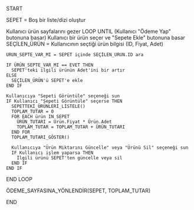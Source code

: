 START

  SEPET = Boş bir liste/dizi oluştur

  Kullanıcı ürün sayfalarını gezer
  LOOP UNTIL (Kullanıcı "Ödeme Yap" butonuna basar)
    Kullanıcı bir ürün seçer ve "Sepete Ekle" butonuna basar
    SEÇİLEN_ÜRÜN = Kullanıcının seçtiği ürün bilgisi (ID, Fiyat, Adet)
    
    ÜRÜN_SEPTE_VAR_MI = SEPET içinde SEÇİLEN_ÜRÜN.ID ara
    
    IF ÜRÜN_SEPTE_VAR_MI == EVET THEN
      SEPET'teki ilgili ürünün Adet'ini bir artır
    ELSE
      SEÇİLEN_ÜRÜN'ü SEPET'e ekle
    END IF
    
    Kullanıcıya "Sepeti Görüntüle" seçeneği sun
    IF Kullanıcı "Sepeti Görüntüle" seçerse THEN
      SEPETTEKİ_ÜRÜNLERİ_LİSTELE()
      TOPLAM_TUTAR = 0
      FOR EACH ürün IN SEPET
        ÜRÜN_TUTARI = Ürün.Fiyat * Ürün.Adet
        TOPLAM_TUTAR = TOPLAM_TUTAR + ÜRÜN_TUTARI
      END FOR
      TOPLAM_TUTARI_GÖSTER()
      
      Kullanıcıya "Ürün Miktarını Güncelle" veya "Ürünü Sil" seçeneği sun
      IF Kullanıcı işlem yaparsa THEN
        İlgili ürünü SEPET'ten güncelle veya sil
      END IF
    END IF
  END LOOP
  
  ÖDEME_SAYFASINA_YÖNLENDİR(SEPET, TOPLAM_TUTAR)

END
